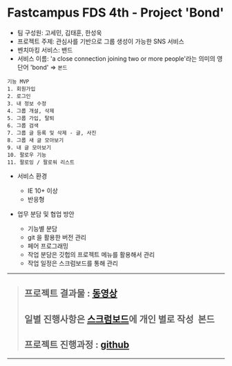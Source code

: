 # Fastcampus FDS 4th - Project 'Bond'  

- 팀 구성원: 고세민, 김태훈, 한성욱  
- 프로젝트 주제: 관심사를 기반으로 그룹 생성이 가능한 SNS 서비스 
- 벤치마킹 서비스: 밴드
- 서비스 이름: 'a close connection joining two or more people'라는 의미의 영단어 'bond' => `본드`

```
기능 MVP
1. 회원가입
2. 로그인
3. 내 정보 수정
4. 그룹 개설, 삭제
5. 그룹 가입, 탈퇴
6. 그룹 검색
7. 그룹 글 등록 및 삭제 - 글, 사진
8. 그룹 새 글 모아보기
9. 내 글 모아보기  
10. 팔로우 기능
11. 팔로잉 / 팔로워 리스트
```  

- 서비스 환경  
  - IE 10+ 이상   
  - 반응형   
  
- 업무 분담 및 협업 방안
  - 기능별 분담
  - git 을 활용한 버전 관리
  - 페어 프로그래밍
  - 작업 분담은 깃헙의 프로젝트 메뉴를 활용해서 관리
  - 작업 일정은 스크럼보드를 통해 관리
--------------------------------------------

> ## 프로젝트 결과물 : [동영상](https://www.youtube.com/watch?v=gty0xzSBzRk&t=204s)
> ## 일별 진행사항은 [스크럼보드](https://docs.google.com/spreadsheets/d/19uk0yIWIGAGDWxCyIE3sBjMY3eeNxImAGhN5P_W6S3M/edit#gid=1954898330)에 개인 별로 작성  본드 
> ## 프로젝트 진행과정 : [github](https://github.com/degose/Bond/projects/1)

--------------------------------------------


